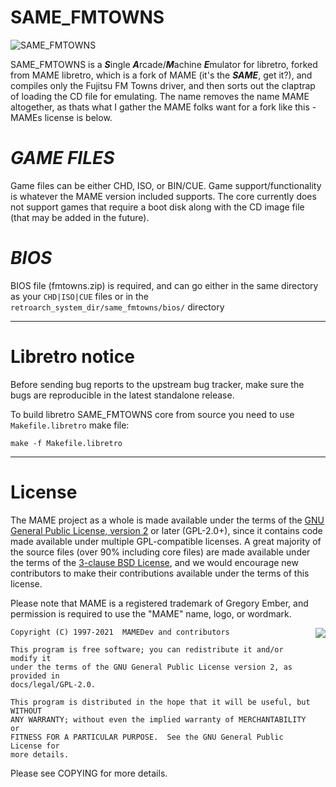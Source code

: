 # **SAME_FMTOWNS** #
![SAME_FMTOWNS](https://i.imgur.com/oVzUzjX.png)

SAME_FMTOWNS is a ***S***ingle ***A***rcade/***M***achine ***E***mulator for libretro, forked from MAME libretro, which is a fork of MAME (it's the ***SAME***, get it?), and compiles only the Fujitsu FM Towns driver, and then sorts out the claptrap of loading the CD file for emulating.  The name removes the name MAME altogether, as thats what I gather the MAME folks want for a fork like this - MAMEs license is below.

*GAME FILES*
=======
Game files can be either CHD, ISO, or BIN/CUE.  Game support/functionality is whatever the MAME version included supports.  The core currently does not support games that require a boot disk along with the CD image file (that may be added in the future).

*BIOS*
=======
BIOS file (fmtowns.zip) is required, and can go either in the same directory as your ```CHD|ISO|CUE``` files or in the ```retroarch_system_dir/same_fmtowns/bios/``` directory

--------

# **Libretro notice** #

Before sending bug reports to the upstream bug tracker, make sure the bugs are reproducible in the latest standalone release.

To build libretro SAME_FMTOWNS core from source you need to use `Makefile.libretro` make file:

```
make -f Makefile.libretro
```

--------

License
=======
The MAME project as a whole is made available under the terms of the
[GNU General Public License, version 2](http://opensource.org/licenses/GPL-2.0)
or later (GPL-2.0+), since it contains code made available under multiple
GPL-compatible licenses.  A great majority of the source files (over 90%
including core files) are made available under the terms of the
[3-clause BSD License](http://opensource.org/licenses/BSD-3-Clause), and we
would encourage new contributors to make their contributions available under the
terms of this license.

Please note that MAME is a registered trademark of Gregory Ember, and permission
is required to use the "MAME" name, logo, or wordmark.

<a href="http://opensource.org/licenses/GPL-2.0" target="_blank">
<img align="right" src="http://opensource.org/trademarks/opensource/OSI-Approved-License-100x137.png">
</a>

    Copyright (C) 1997-2021  MAMEDev and contributors

    This program is free software; you can redistribute it and/or modify it
    under the terms of the GNU General Public License version 2, as provided in
    docs/legal/GPL-2.0.

    This program is distributed in the hope that it will be useful, but WITHOUT
    ANY WARRANTY; without even the implied warranty of MERCHANTABILITY or
    FITNESS FOR A PARTICULAR PURPOSE.  See the GNU General Public License for
    more details.

Please see COPYING for more details.
